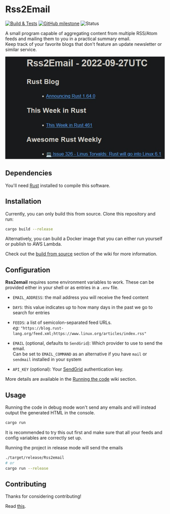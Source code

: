 # Rss2Email

[![Build & Tests](https://github.com/AntoniosBarotsis/Rss2Email/actions/workflows/ci.yml/badge.svg)](https://github.com/AntoniosBarotsis/Rss2Email/actions/workflows/ci.yml)
[![GitHub milestone](https://img.shields.io/github/milestones/progress/AntoniosBarotsis/rss2email/1?color=32ca55&label=Progress%20towards%20v1.0&labelColor=353d46)](https://github.com/users/AntoniosBarotsis/projects/2/views/1?query=is%3Aopen+sort%3Aupdated-desc)
![Status](https://img.shields.io/badge/status-alpha-orange?labelColor=353d46)

A small program capable of aggregating content from multiple RSS/Atom feeds and mailing them to you in a practical summary email.  
Keep track of your favorite blogs that don't feature an update newsletter
or similar service.

<p align="center">
  <img src="assets/res.jpg" alt="Example">
</p>

## Dependencies

You'll need [Rust](https://rust-lang.org/) installed to compile this software.

## Installation

Currently, you can only build this from source.
Clone this repository and run:

```bash
cargo build --release
```

Alternatively, you can build a Docker image that you can either run yourself or publish to AWS Lambda.

Check out the [build from source](https://github.com/AntoniosBarotsis/Rss2Email/wiki/1.-Home#building-from-source)
section of the wiki for more information.

## Configuration

**Rss2email** requires some environment variables to work. These can be provided either in your shell
or as entries in a `.env` file.

- `EMAIL_ADDRESS`: the mail address you will receive the feed content
- `DAYS`: this value indicates up to how many days in the past we go to search for entries  

- `FEEDS`: a list of semicolon-separated feed URLs.  
  _eg:_ `"https://blog.rust-lang.org/feed.xml;https://www.linux.org/articles/index.rss"`

- `EMAIL` (optional, defaults to `SendGrid`):  Which provider to use to send the email.  
  Can be set to `EMAIL_COMMAND` as an alternative if you have `mail` or `sendmail` installed in your system  

- `API_KEY` (optional): Your [SendGrid](https://sendgrid.com/) authentication key.

More details are available in the [Running the code](https://github.com/AntoniosBarotsis/Rss2Email/wiki/3.-Running-the-Code)
wiki section.

## Usage

Running the code in debug mode won't send any emails and will instead output the generated HTML in the console.

```bash
cargo run
```

It is recommended to try this out first and make sure that all your feeds and config variables are correctly set
up.

Running the project in release mode will send the emails

```bash
./target/release/Rss2email
# or
cargo run --release
```

<!-- ## Known Issues -->

## Contributing

Thanks for considering contributing!

Read [this](./CONTRIBUTING.md).
